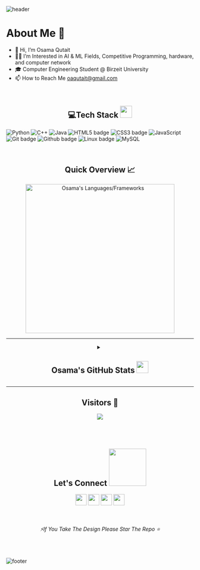 
![header](https://capsule-render.vercel.app/api?type=waving&color=gradient&height=280&section=header&text=Hi%20there%20%F0%9F%91%8B&fontSize=90)



 
<h1>About Me 📌</h1>

- 👋 Hi, I’m Osama Qutait
- 👨‍💻 I’m Interested in AI & ML Fields, Competitive Programming, hardware, and computer network
- 🎓 Computer Engineering  Student @ Birzeit University
- 📫 How to Reach Me oaqutait@gmail.com



<br /> 

<h2 align="center"> 💻Tech Stack <img src = "https://media2.giphy.com/media/QssGEmpkyEOhBCb7e1/giphy.gif?cid=ecf05e47a0n3gi1bfqntqmob8g9aid1oyj2wr3ds3mg700bl&rid=giphy.gif" width = "32"> </h2>
 
 ![Python](https://img.shields.io/badge/python-3670A0?style=for-the-badge&logo=python&logoColor=ffdd54) ![C++](https://img.shields.io/badge/c++-%2300599C.svg?style=for-the-badge&logo=c%2B%2B&logoColor=white) ![Java](https://img.shields.io/badge/java-%23ED8B00.svg?style=for-the-badge&logo=java&logoColor=white) ![HTML5 badge](https://img.shields.io/badge/HTML5-E34F26?style=for-the-badge&logo=html5&logoColor=white) ![CSS3 badge](https://img.shields.io/badge/CSS3-1572B6?style=for-the-badge&logo=css3&logoColor=white) ![JavaScript](https://img.shields.io/badge/JavaScript-F7DF1E?style=for-the-badge&logo=javascript&logoColor=black) ![Git badge](https://img.shields.io/badge/GIT-F05032?style=for-the-badge&logo=git&logoColor=white) ![Github badge](https://img.shields.io/badge/GitHub-100000?style=for-the-badge&logo=github&logoColor=white) ![Linux badge](https://img.shields.io/badge/Linux-FCC624?style=for-the-badge&logo=linux&logoColor=black) ![MySQL](https://img.shields.io/badge/mysql-%2300f.svg?style=for-the-badge&logo=mysql&logoColor=white)


<br />
<h2 align="center"> Quick Overview 📈</h2>
<p align = "center">
  <img src = "https://github-readme-stats.vercel.app/api/top-langs?username=OsamaQutait&show_icons=true&count_private=true&locale=en&layout=compact&langs_count=10&hide_border=true&bg_color=151515&title_color=FB8C00&text_color=fff&icon_color=fff" alt = "Osama's Languages/Frameworks" width = 400 />

 *** 
 
 <details align="center">
<summary><h2>Osama's GitHub Stats <img src='https://media1.giphy.com/media/du3J3cXyzhj75IOgvA/giphy.gif?cid=ecf05e47x2g034i9pzwtzzsd3xgg2w9nr94t4tflbbgo3008&rid=giphy.gif' width='32'></h2></summary>
<table>
  <thead>
 </p>
<center>
<p align = "center">
  <img src = "https://github-readme-stats.vercel.app/api?username=OsamaQutait&count_private=true&theme=dark&hide_border=true" alt = "Osama's Contribution" width = 400 >
  <img src = "https://github-readme-streak-stats.herokuapp.com?user=OsamaQutait&theme=dark&hide_border=true" alt = "Osama's Rating" width = 400 >
  </center>
</p>
<p align = "center">
  <img src = "https://github-profile-summary-cards.vercel.app/api/cards/profile-details?username=OsamaQutait&theme=gruvbox" alt = "Osama's Profile Summary" width = 750 >
  </center>
</p>
<br />
</table>
</details>
 
 *** 
 
<h2 align="center">Visitors 👀</h2>
<div align="center" >
  <img src="https://profile-counter.glitch.me/OsamaQutait/count.svg"></img>
</div>

<br /><br />
<h2 align="center">Let's Connect <img src='https://raw.githubusercontent.com/ShahriarShafin/ShahriarShafin/main/Assets/handshake.gif' width="100"></h2> 
<p align="center">
  <a href = "mailto:oaqutait@gmail.com"><img src = "https://img.shields.io/badge/Gmail-D14836?style=for-the-badge&logo=gmail&logoColor=white" height = 30></a>
  <a href = "https://www.linkedin.com/in/osamaqutait/"><img src = "https://img.shields.io/badge/LinkedIn-0077B5?style=for-the-badge&logo=linkedin&logoColor=white"     height = 30></a>
   <a href = "https://leetcode.com/oaqutait/"><img src = "https://img.shields.io/badge/-LeetCode-FFA116?style=for-the-badge&logo=LeetCode&logoColor=black" height = 30></a>
  <a href = "https://twitter.com/OsamaQutait"><img src = "https://img.shields.io/badge/Twitter-1DA1F2?style=for-the-badge&logo=twitter&logoColor=white" height = 30></a>
  

</p>
<br />
<h6 align="center" ><i>⚡If You Take The Design Please Star The Repo ⭐</i></h6>
<br />

![footer](https://capsule-render.vercel.app/api?type=waving&color=gradient&height=150&section=footer)

